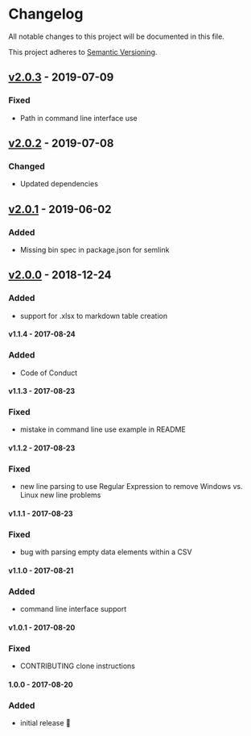 # Changelog
All notable changes to this project will be documented in this file.

This project adheres to [Semantic Versioning](https://semver.org/spec/v2.0.0.html).

## [v2.0.3] - 2019-07-09
### Fixed
- Path in command line interface use

## [v2.0.2] - 2019-07-08
### Changed
- Updated dependencies

## [v2.0.1] - 2019-06-02
### Added
- Missing bin spec in package.json for semlink

## [v2.0.0] - 2018-12-24
### Added
- support for .xlsx to markdown table creation

#### v1.1.4 - 2017-08-24
### Added
- Code of Conduct

#### v1.1.3 - 2017-08-23
### Fixed
- mistake in command line use example in README

#### v1.1.2 - 2017-08-23
### Fixed
- new line parsing to use Regular Expression to remove Windows vs. Linux new line problems

#### v1.1.1 - 2017-08-23
### Fixed
- bug with parsing empty data elements within a CSV

#### v1.1.0 - 2017-08-21
### Added
- command line interface support

#### v1.0.1 - 2017-08-20
### Fixed
- CONTRIBUTING clone instructions

#### 1.0.0 - 2017-08-20
### Added
- initial release :tada:

[v2.0.3]: https://github.com/cujarrett/markdown-tables/compare/v2.0.2...v2.0.3
[v2.0.2]: https://github.com/cujarrett/markdown-tables/compare/v2.0.1...v2.0.2
[v2.0.1]: https://github.com/cujarrett/markdown-tables/compare/v2.0.0...v2.0.1
[v2.0.0]: https://github.com/cujarrett/markdown-tables/releases/tag/v2.0.0
